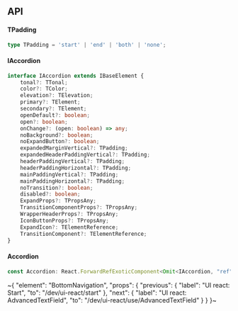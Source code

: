 

## API

#### TPadding

```ts
type TPadding = 'start' | 'end' | 'both' | 'none';
```

#### IAccordion

```ts
interface IAccordion extends IBaseElement {
    tonal?: TTonal;
    color?: TColor;
    elevation?: TElevation;
    primary?: TElement;
    secondary?: TElement;
    openDefault?: boolean;
    open?: boolean;
    onChange?: (open: boolean) => any;
    noBackground?: boolean;
    noExpandButton?: boolean;
    expandedMarginVertical?: TPadding;
    expandedHeaderPaddingVertical?: TPadding;
    headerPaddingVertical?: TPadding;
    headerPaddingHorizontal?: TPadding;
    mainPaddingVertical?: TPadding;
    mainPaddingHorizontal?: TPadding;
    noTransition?: boolean;
    disabled?: boolean;
    ExpandProps?: TPropsAny;
    TransitionComponentProps?: TPropsAny;
    WrapperHeaderProps?: TPropsAny;
    IconButtonProps?: TPropsAny;
    ExpandIcon?: TElementReference;
    TransitionComponent?: TElementReference;
}
```

#### Accordion

```ts
const Accordion: React.ForwardRefExoticComponent<Omit<IAccordion, "ref"> & React.RefAttributes<unknown>>;
```


~{
  "element": "BottomNavigation",
  "props": {
    "previous": {
      "label": "UI react: Start",
      "to": "/dev/ui-react/start"
    },
    "next": {
      "label": "UI react: AdvancedTextField",
      "to": "/dev/ui-react/use/AdvancedTextField"
    }
  }
}~

